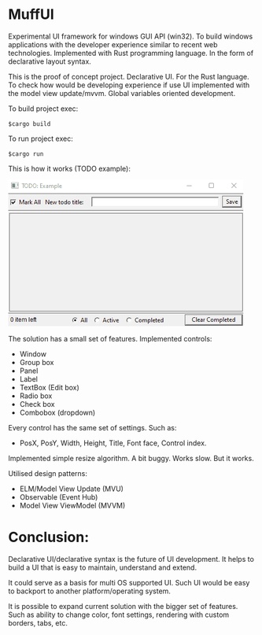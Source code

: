# MuffUI
Experimental UI framework for windows GUI API (win32). To build windows applications with the developer experience similar to recent web technologies. Implemented with Rust programming language. In the form of declarative layout syntax.

This is the proof of concept project. Declarative UI. For the Rust language. To check how would be developing experience if use UI implemented with the model view update/mvvm. Global variables oriented development.

To build project exec:
```
$cargo build
```

To run project exec:
```
$cargo run
```

This is how it works (TODO example):

![ToDO example](/media/how-it-works.gif?raw=true "ToDO example on MuffUI")

The  solution has a small set of features.
Implemented controls:
* Window
* Group box
* Panel
* Label
* TextBox (Edit box)
* Radio box
* Check box
* Combobox (dropdown)

Every control has the same set of settings. Such as:
* PosX, PosY, Width, Height, Title, Font face, Control index.

Implemented simple resize algorithm. A bit buggy. Works slow. But it works.

Utilised design patterns:
* ELM/Model View Update (MVU)
* Observable (Event Hub)
* Model View ViewModel (MVVM)

# Conclusion:

Declarative UI/declarative syntax is the future of UI development. It helps to build a UI that is easy to maintain, understand and extend.

It could serve as a basis for multi OS supported UI. Such UI would be easy to backport to another platform/operating system.

It is possible to expand current solution with the bigger set of features. Such as ability to change color, font settings, rendering with custom borders, tabs, etc.
